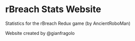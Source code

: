 # rBreach Stats Website

Statistics for the rBreach Redux game (by AncientRoboMan)

Website created by @gianfragolo

